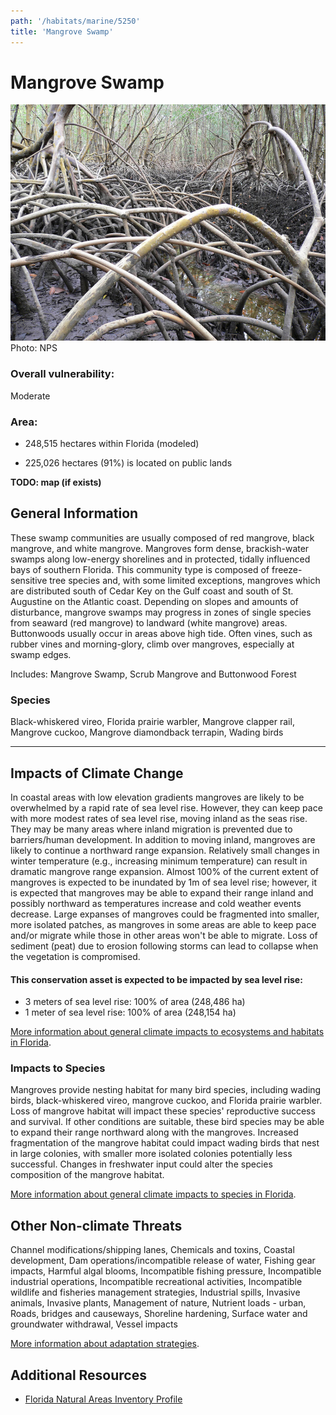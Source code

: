 ```yaml
---
path: '/habitats/marine/5250'
title: 'Mangrove Swamp'
---
```


# Mangrove Swamp

<div id="TopSection">

<div class="header-photo"><img src="5250.jpg" alt="Photo for Mangrove Swamp"/>
<figcaption>Photo: NPS</figcaption></div>

<div>

### Overall vulnerability:

<div class="vulnerability vulnerability-moderate">Moderate</div>

### Area:

-   248,515 hectares within Florida (modeled)

-   225,026 hectares (91%) is located on public lands



</div>
</div>

**TODO: map (if exists)**

## General Information

These swamp communities are usually composed of red mangrove, black mangrove, and white mangrove. Mangroves form dense, brackish-water swamps along low-energy shorelines and in protected, tidally influenced bays of southern Florida. This community type is composed of freeze-sensitive tree species and, with some limited exceptions, mangroves which are distributed south of Cedar Key on the Gulf coast and south of St. Augustine on the Atlantic coast. Depending on slopes and amounts of disturbance, mangrove swamps may progress in zones of single species from seaward (red mangrove) to landward (white mangrove) areas. Buttonwoods usually occur in areas above high tide. Often vines, such as rubber vines and morning-glory, climb over mangroves, especially at swamp edges.

Includes: Mangrove Swamp, Scrub Mangrove and Buttonwood Forest



### Species

Black-whiskered vireo, Florida prairie warbler,  Mangrove clapper rail, Mangrove cuckoo, Mangrove diamondback terrapin, Wading birds

<hr />

## Impacts of Climate Change

In coastal areas with low elevation gradients mangroves are likely to be overwhelmed by a rapid rate of sea level rise.  However, they can keep pace with more modest rates of sea level rise, moving inland as the seas rise.  They may be many areas where inland migration is prevented due to barriers/human development.  In addition to moving inland, mangroves are likely to continue a northward range expansion.  Relatively small changes in winter temperature (e.g., increasing minimum temperature) can result in dramatic mangrove range expansion.   Almost 100% of the current extent of mangroves is expected to be inundated by 1m of sea level rise; however, it is expected that mangroves may be able to expand their range inland and possibly northward as temperatures increase and cold weather events decrease. Large expanses of mangroves could be fragmented into smaller, more isolated patches, as mangroves in some areas are able to keep pace and/or migrate while those in other areas won't be able to migrate.  Loss of sediment (peat) due to erosion following storms can lead to collapse when the vegetation is compromised.


#### This conservation asset is expected to be impacted by sea level rise:

- 3 meters of sea level rise: 100% of area (248,486 ha)
- 1 meter of sea level rise: 100% of area (248,154 ha)
    

[More information about general climate impacts to ecosystems and habitats in Florida](/impacts/habitats).

### Impacts to Species

Mangroves provide nesting habitat for many bird species, including wading birds, black-whiskered vireo, mangrove cuckoo, and Florida prairie warbler.  Loss of mangrove habitat will impact these species' reproductive success and survival.   If other conditions are suitable, these bird species may be able to expand their range northward along with the mangroves.  Increased fragmentation of the mangrove habitat could impact wading birds that nest in large colonies, with smaller more isolated colonies potentially less successful.  Changes in freshwater input could alter the species composition of the mangrove habitat.

[More information about general climate impacts to species in Florida](/impacts/species).

## Other Non-climate Threats

Channel modifications/shipping lanes, Chemicals and toxins, Coastal development, Dam operations/incompatible release of water, Fishing gear impacts, Harmful algal blooms, Incompatible fishing pressure, Incompatible industrial operations, Incompatible recreational activities, Incompatible wildlife and fisheries management strategies, Industrial spills, Invasive animals, Invasive plants, Management of nature, Nutrient loads - urban, Roads, bridges and causeways, Shoreline hardening, Surface water and groundwater withdrawal, Vessel impacts

[More information about adaptation strategies](/strategies).

## Additional Resources

 - [Florida Natural Areas Inventory Profile](http://www.fnai.org/PDF/NC/Mangrove_Swamp_Final_2010.pdf)
